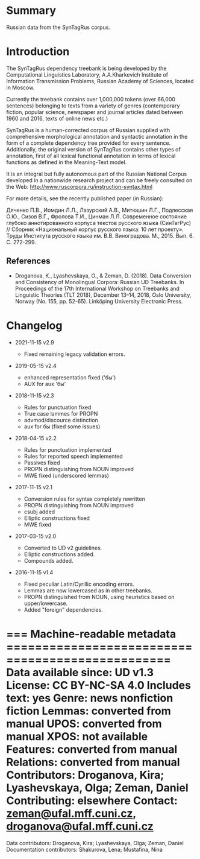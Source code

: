 # Summary

Russian data from the SynTagRus corpus.

# Introduction

The SynTagRus dependency treebank is being developed by the Computational
Linguistics Laboratory, A.A.Kharkevich Institute of Information Transmission
Problems, Russian Academy of Sciences, located in Moscow.

Currently the treebank contains over 1,000,000 tokens (over 66,000 sentences)
belonging to texts from a variety of genres (contemporary fiction, popular
science, newspaper and journal articles dated between 1960 and 2016, texts of
online news etc.)

SynTagRus is a human-corrected corpus of Russian supplied
with comprehensive morphological annotation and syntactic annotation in the
form of a complete dependency tree provided for every sentence. Additionally,
the original version of SynTagRus contains other types of annotation, first of
all lexical functional annotation in terms of lexical functions as defined
in the Meaning-Text model.

It is an integral but fully autonomous part of the Russian National Corpus
developed in a nationwide research project and can be freely consulted on the
Web: http://www.ruscorpora.ru/instruction-syntax.html

For more details, see the recently published paper (in Russian):

Дяченко П.В., Иомдин Л.Л., Лазурский А.В., Митюшин Л.Г., Подлесская О.Ю.,
Сизов В.Г., Фролова Т.И., Цинман Л.Л. Современное состояние глубоко
аннотированного корпуса текстов русского языка (СинТагРус) // Сборник
«Национальный корпус русского языка: 10 лет проекту». Труды Института русского
языка им. В.В. Виноградова. М., 2015. Вып. 6. С. 272-299.

## References

* Droganova, K., Lyashevskaya, O., & Zeman, D. (2018). 
Data Conversion and Consistency of Monolingual Corpora: Russian UD Treebanks. 
In Proceedings of the 17th International Workshop on Treebanks and Linguistic Theories (TLT 2018), 
December 13–14, 2018, Oslo University, Norway (No. 155, pp. 52-65). Linköping University Electronic Press.


# Changelog

* 2021-11-15 v2.9
  * Fixed remaining legacy validation errors.

* 2019-05-15 v2.4
  * enhanced representation fixed ('бы')
  * AUX for aux 'бы'

* 2018-11-15 v2.3
  * Rules for punctuation fixed
  * True case lammes for PROPN
  * advmod/discource distinction
  * aux for бы (fixed some issues) 

* 2018-04-15 v2.2
  * Rules for punctuation implemented
  * Rules for reported speech implemented
  * Passives fixed
  * PROPN distinguishing from NOUN improved
  * MWE fixed (underscored lemmas)

* 2017-11-15 v2.1
  * Conversion rules for syntax completely rewritten
  * PROPN distinguishing from NOUN improved
  * csubj added
  * Elliptic constructions fixed
  * MWE fixed

* 2017-03-15 v2.0
  * Converted to UD v2 guidelines.
  * Elliptic constructions added.
  * Compounds added.

* 2016-11-15 v1.4
  * Fixed peculiar Latin/Cyrillic encoding errors.
  * Lemmas are now lowercased as in other treebanks.
  * PROPN distinguished from NOUN, using heuristics based on upper/lowercase.
  * Added "foreign" dependencies.


=== Machine-readable metadata =================================================
Data available since: UD v1.3
License: CC BY-NC-SA 4.0
Includes text: yes
Genre: news nonfiction fiction
Lemmas: converted from manual
UPOS: converted from manual
XPOS: not available
Features: converted from manual
Relations: converted from manual
Contributors: Droganova, Kira; Lyashevskaya, Olga; Zeman, Daniel
Contributing: elsewhere
Contact: zeman@ufal.mff.cuni.cz, droganova@ufal.mff.cuni.cz
===============================================================================
Data contributors: Droganova, Kira; Lyashevskaya, Olga; Zeman, Daniel
Documentation contributors: Shakurova, Lena; Mustafina, Nina
